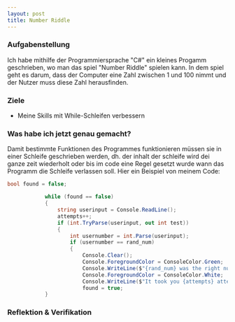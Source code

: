 ```yaml
---
layout: post
title: Number Riddle
---
```


### **Aufgabenstellung**
Ich habe mithilfe der Programmiersprache "C#" ein kleines Progamm geschrieben, wo man das spiel "Number Riddle" spielen kann.
In dem spiel geht es darum, dass der Computer eine Zahl zwischen 1 und 100 nimmt und der Nutzer muss diese Zahl herausfinden.


### **Ziele**
- Meine Skills mit While-Schleifen verbessern


### **Was habe ich jetzt genau gemacht?**
Damit bestimmte Funktionen des Programmes funktionieren müssen sie in einer Schleife geschrieben werden, dh. der inhalt der schleife wird dei ganze zeit wiederholt oder bis im code eine Regel gesetzt wurde wann das Programm die Schleife verlassen soll. Hier ein Beispiel von meinem Code:

```csharp
bool found = false;

            while (found == false)
            {
                string userinput = Console.ReadLine();
                attempts++;
                if (int.TryParse(userinput, out int test))
                {
                    int usernumber = int.Parse(userinput);
                    if (usernumber == rand_num)
                    {
                        Console.Clear();
                        Console.ForegroundColor = ConsoleColor.Green;
                        Console.WriteLine($"{rand_num} was the right number! GG!");
                        Console.ForegroundColor = ConsoleColor.White;
                        Console.WriteLine($"It took you {attempts} attempts to find out the right number!");
                        found = true;
            }
 ```


### **Reflektion & Verifikation**
